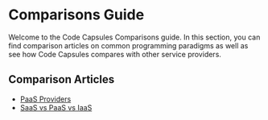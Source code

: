 # Comparisons Guide

Welcome to the Code Capsules Comparisons guide. In this section, you can find comparison articles on common programming paradigms as well as see how Code Capsules compares with other service providers.

## Comparison Articles

- [PaaS Providers](./comparing-paas-providers-heroku-vs-digitalocean-vs-code-capsules.md)
- [SaaS vs PaaS vs IaaS](./saas-paas-iaas.md)

